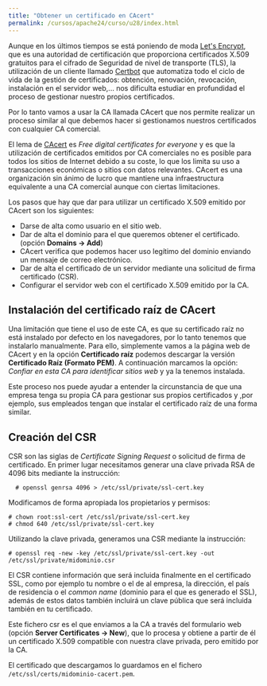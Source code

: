 ```yaml
---
title: "Obtener un certificado en CAcert"
permalink: /cursos/apache24/curso/u28/index.html
---
```


Aunque en los últimos tiempos se está poniendo de moda [Let's Encrypt](https://letsencrypt.org/), que es una autoridad de certificación que proporciona certificados X.509 gratuitos para el cifrado de Seguridad de nivel de transporte (TLS), la utilización de un cliente llamado [Certbot](https://certbot.eff.org/) que automatiza todo el ciclo de vida de la gestión de certificados: obtención, renovación, revocación, instalación en el servidor web,... nos dificulta estudiar en profundidad el proceso de gestionar nuestro propios certificados.

Por lo tanto vamos a usar la CA llamada CAcert que nos permite realizar un proceso similar al que debemos hacer si gestionamos nuestros certificados con cualquier CA comercial. 

El lema de [CAcert](http://www.CAcert.org/) es *Free digital certificates for everyone* y es que la utilización de certificados emitidos por CA comerciales no es posible para todos los sitios de Internet debido a su coste, lo que los limita su uso a transacciones económicas o sitios con datos relevantes. CAcert es una organización sin ánimo de lucro que mantiene una infraestructura equivalente a una CA comercial aunque con ciertas limitaciones.

Los pasos que hay que dar para utilizar un certificado X.509 emitido por CAcert son los siguientes:

* Darse de alta como usuario en el sitio web.
* Dar de alta el dominio para el que queremos obtener el certificado. (opción **Domains -> Add**)
* CAcert verifica que podemos hacer uso legítimo del dominio enviando un mensaje de correo electrónico.
* Dar de alta el certificado de un servidor mediante una solicitud de firma certificado (CSR).
* Configurar el servidor web con el certificado X.509 emitido por la CA.

## Instalación del certificado raíz de CAcert

Una limitación que tiene el uso de este CA, es que su certificado raíz no está instalado por defecto en los navegadores, por lo tanto tenemos que instalarlo manualmente. Para ello, simplemente vamos a la página web de CAcert y en la opción **Certificado raíz** podemos descargar la versión **Certificado Raíz (Formato PEM)**. A continuación marcamos la opción: *Confiar en esta CA para identificar sitios web* y ya la tenemos instalada.

Este proceso nos puede ayudar a entender la circunstancia de que una empresa tenga su propia CA para gestionar sus propios certificados y ,por ejemplo, sus empleados tengan que instalar el certificado raíz de una forma similar.
 
## Creación del CSR

CSR son las siglas de *Certificate Signing Request* o solicitud de firma de certificado. En primer lugar necesitamos generar una clave privada RSA de 4096 bits mediante la instrucción:

	  # openssl genrsa 4096 > /etc/ssl/private/ssl-cert.key

Modificamos de forma apropiada los propietarios y permisos:

	# chown root:ssl-cert /etc/ssl/private/ssl-cert.key
	# chmod 640 /etc/ssl/private/ssl-cert.key

Utilizando la clave privada, generamos una CSR mediante la instrucción:

	# openssl req -new -key /etc/ssl/private/ssl-cert.key -out /etc/ssl/private/midominio.csr

El CSR contiene información que será incluida finalmente en el certificado SSL, como por ejemplo tu nombre o el de al empresa, la dirección, el país de residencia o el *common name* (dominio para el que es generado el SSL), además de estos datos también incluirá un clave pública que será incluida también en tu certificado.


Este fichero csr es el que enviamos a la CA a través del formulario web (opción **Server Certificates -> New**), que lo procesa y obtiene a partir de él un certificado X.509 compatible con nuestra clave privada, pero emitido por la CA. 

El certificado que descargamos lo guardamos en el fichero `/etc/ssl/certs/midominio-cacert.pem`.
